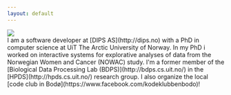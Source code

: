 ```yaml
---
layout: default
---
```

<div class="page-picture">
        <img src="http://www.gravatar.com/avatar/76ca00cea799bc805a84698ed86e6bea?s=135"/>
</div> 
I am a software developer at [DIPS AS](http://dips.no) with a PhD in computer
science at UiT The Arctic University of Norway. In my PhD i worked on
interactive systems for explorative analyses of data from the Norwegian Women
and Cancer (NOWAC) study. I'm a former member of the [Biological Data Processing
Lab (BDPS)](http://bdps.cs.uit.no/) in the [HPDS](http://hpds.cs.uit.no/)
research group. I also organize the local [code club in
Bodø](https://www.facebook.com/kodeklubbenbodo)! 


